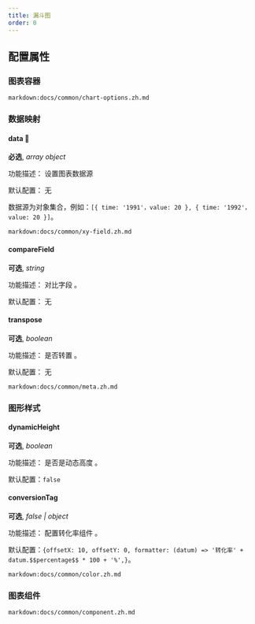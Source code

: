 ```yaml
---
title: 漏斗图
order: 0
---
```


## 配置属性

### 图表容器

`markdown:docs/common/chart-options.zh.md`

### 数据映射

#### data 📌

**必选**, _array object_

功能描述： 设置图表数据源

默认配置： 无

数据源为对象集合，例如：`[{ time: '1991'，value: 20 }, { time: '1992'，value: 20 }]`。

`markdown:docs/common/xy-field.zh.md`

#### compareField

**可选**, _string_

功能描述： 对比字段 。

默认配置： 无

#### transpose

**可选**, _boolean_

功能描述： 是否转置 。

默认配置： 无

`markdown:docs/common/meta.zh.md`

### 图形样式

#### dynamicHeight

**可选**, _boolean_

功能描述： 是否是动态高度 。

默认配置：`false`


#### conversionTag

**可选**, _false | object_

功能描述： 配置转化率组件 。

默认配置：`{offsetX: 10, offsetY: 0, formatter: (datum) => '转化率' + datum.$$percentage$$ * 100 + '%',}`。

`markdown:docs/common/color.zh.md`

### 图表组件

`markdown:docs/common/component.zh.md`
